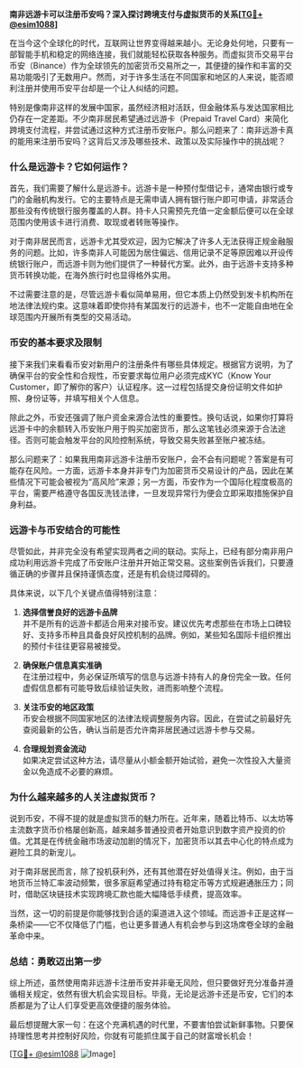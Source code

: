 **南非远游卡可以注册币安吗？深入探讨跨境支付与虚拟货币的关系[[TG💪+ @esim1088](https://t.me/s/esim1088)]**

在当今这个全球化的时代，互联网让世界变得越来越小。无论身处何地，只要有一部智能手机和稳定的网络连接，我们就能轻松获取各种服务。而虚拟货币交易平台币安（Binance）作为全球领先的加密货币交易所之一，其便捷的操作和丰富的交易功能吸引了无数用户。然而，对于许多生活在不同国家和地区的人来说，能否顺利注册并使用币安平台却是一个让人纠结的问题。

特别是像南非这样的发展中国家，虽然经济相对活跃，但金融体系与发达国家相比仍存在一定差距。不少南非居民希望通过远游卡（Prepaid Travel Card）来简化跨境支付流程，并尝试通过这种方式注册币安账户。那么问题来了：南非远游卡真的能用来注册币安吗？这背后又涉及哪些技术、政策以及实际操作中的挑战呢？

### **什么是远游卡？它如何运作？**

首先，我们需要了解什么是远游卡。远游卡是一种预付型借记卡，通常由银行或专门的金融机构发行。它的主要特点是无需申请人拥有银行账户即可申请，非常适合那些没有传统银行服务覆盖的人群。持卡人只需预先充值一定金额后便可以在全球范围内使用该卡进行消费、取现或者转账等操作。

对于南非居民而言，远游卡尤其受欢迎，因为它解决了许多人无法获得正规金融服务的问题。比如，许多南非人可能因为居住偏远、信用记录不足等原因难以开设传统银行账户，而远游卡则为他们提供了一种替代方案。此外，由于远游卡支持多种货币转换功能，在海外旅行时也显得格外实用。

不过需要注意的是，尽管远游卡看似简单易用，但它本质上仍然受到发卡机构所在地法律法规约束。这意味着即使你持有某国发行的远游卡，也不一定能自由地在全球范围内开展所有类型的交易活动。

### **币安的基本要求及限制**

接下来我们来看看币安对新用户的注册条件有哪些具体规定。根据官方说明，为了确保平台的安全性和合规性，币安要求每位用户必须完成KYC（Know Your Customer，即了解你的客户）认证程序。这一过程包括提交身份证明文件如护照、身份证等，并填写相关个人信息。

除此之外，币安还强调了账户资金来源合法性的重要性。换句话说，如果你打算将远游卡中的余额转入币安账户用于购买加密货币，那么这笔钱必须来源于合法途径。否则可能会触发平台的风险控制系统，导致交易失败甚至账户被冻结。

那么问题来了：如果我用南非远游卡注册币安账户，会不会有问题呢？答案是有可能存在风险。一方面，远游卡本身并非专门为加密货币交易设计的产品，因此在某些情况下可能会被视为“高风险”来源；另一方面，币安作为一个国际化程度极高的平台，需要严格遵守各国反洗钱法律，一旦发现异常行为便会立即采取措施保护自身利益。

### **远游卡与币安结合的可能性**

尽管如此，并非完全没有希望实现两者之间的联动。实际上，已经有部分南非用户成功利用远游卡完成了币安账户注册并开始正常交易。这些案例告诉我们，只要遵循正确的步骤并且保持谨慎态度，还是有机会绕过障碍的。

具体来说，以下几个关键点值得特别注意：

1. **选择信誉良好的远游卡品牌**  
   并不是所有的远游卡都适合用来对接币安。建议优先考虑那些在市场上口碑较好、支持多币种且具备良好风控机制的品牌。例如，某些知名国际卡组织推出的预付卡往往更容易被接受。

2. **确保账户信息真实准确**  
   在注册过程中，务必保证所填写的信息与远游卡持有人的身份完全一致。任何虚假信息都有可能导致后续验证失败，进而影响整个流程。

3. **关注币安的地区政策**  
   币安会根据不同国家地区的法律法规调整服务内容。因此，在尝试之前最好先查阅最新的公告，确认当前是否允许南非居民通过远游卡参与交易。

4. **合理规划资金流动**  
   如果决定尝试这种方法，请尽量从小额金额开始试验，避免一次性投入大量资金以免造成不必要的麻烦。

### **为什么越来越多的人关注虚拟货币？**

说到币安，不得不提的就是虚拟货币的魅力所在。近年来，随着比特币、以太坊等主流数字货币价格屡创新高，越来越多普通投资者开始意识到数字资产投资的价值。尤其是在传统金融市场波动加剧的情况下，加密货币以其去中心化的特点成为避险工具的新宠儿。

对于南非居民而言，除了投机获利外，还有其他潜在好处值得关注。例如，由于当地货币兰特汇率波动频繁，很多家庭希望通过持有稳定币等方式规避通胀压力；同时，借助区块链技术实现跨境汇款也能大幅降低手续费，提高效率。

当然，这一切的前提是你能够找到合适的渠道进入这个领域。而远游卡正是这样一条桥梁——它不仅降低了门槛，也让更多普通人有机会参与到这场席卷全球的金融革命中来。

### **总结：勇敢迈出第一步**

综上所述，虽然使用南非远游卡注册币安并非毫无风险，但只要做好充分准备并遵循相关规定，依然有很大机会实现目标。毕竟，无论是远游卡还是币安，它们的本质都是为了让人们享受更高效便捷的服务体验。

最后想提醒大家一句：在这个充满机遇的时代里，不要害怕尝试新鲜事物。只要保持理性思考并控制好风险，你就有可能抓住属于自己的财富增长机会！

[[TG💪+ @esim1088](https://t.me/s/esim1088) ![Image](https://i.postimg.cc/4NQfJmqS/Snipaste-2025-05-13-00-14-12.png)]